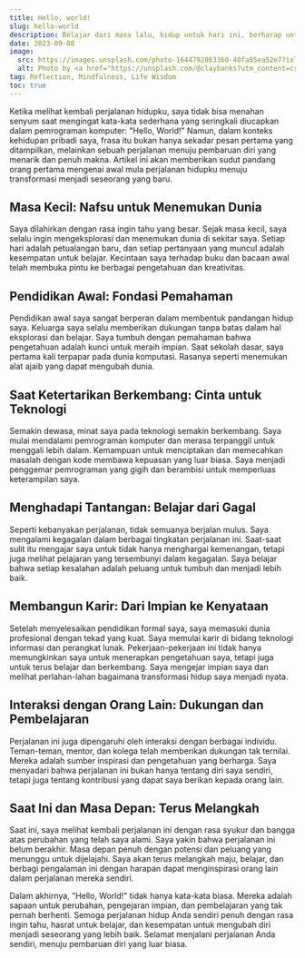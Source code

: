 ```yaml
---
title: Hello, world!
slug: hello-world
description: Belajar dari masa lalu, hidup untuk hari ini, berharap untuk hari esok.
date: 2023-09-08
image:
  src: https://images.unsplash.com/photo-1644792863360-40fa85ea52e7?ixlib=rb-4.0.3&ixid=M3wxMjA3fDB8MHxwaG90by1wYWdlfHx8fGVufDB8fHx8fA%3D%3D
  alt: Photo by <a href="https://unsplash.com/@claybanks?utm_content=creditCopyText&utm_medium=referral&utm_source=unsplash">Clay Banks</a> on <a href="https://unsplash.com/photos/a-laptop-computer-sitting-on-top-of-a-wooden-desk-8q6e5hu3Ilc?utm_content=creditCopyText&utm_medium=referral&utm_source=unsplash">Unsplash</a>
tag: Reflection, Mindfulness, Life Wisdom
toc: true
---
```


Ketika melihat kembali perjalanan hidupku, saya tidak bisa menahan senyum saat mengingat kata-kata sederhana yang seringkali diucapkan dalam pemrograman komputer: "Hello, World!" Namun, dalam konteks kehidupan pribadi saya, frasa itu bukan hanya sekadar pesan pertama yang ditampilkan, melainkan sebuah perjalanan menuju pembaruan diri yang menarik dan penuh makna. Artikel ini akan memberikan sudut pandang orang pertama mengenai awal mula perjalanan hidupku menuju transformasi menjadi seseorang yang baru.

## Masa Kecil: Nafsu untuk Menemukan Dunia

Saya dilahirkan dengan rasa ingin tahu yang besar. Sejak masa kecil, saya selalu ingin mengeksplorasi dan menemukan dunia di sekitar saya. Setiap hari adalah petualangan baru, dan setiap pertanyaan yang muncul adalah kesempatan untuk belajar. Kecintaan saya terhadap buku dan bacaan awal telah membuka pintu ke berbagai pengetahuan dan kreativitas.

## Pendidikan Awal: Fondasi Pemahaman

Pendidikan awal saya sangat berperan dalam membentuk pandangan hidup saya. Keluarga saya selalu memberikan dukungan tanpa batas dalam hal eksplorasi dan belajar. Saya tumbuh dengan pemahaman bahwa pengetahuan adalah kunci untuk meraih impian. Saat sekolah dasar, saya pertama kali terpapar pada dunia komputasi. Rasanya seperti menemukan alat ajaib yang dapat mengubah dunia.

## Saat Ketertarikan Berkembang: Cinta untuk Teknologi

Semakin dewasa, minat saya pada teknologi semakin berkembang. Saya mulai mendalami pemrograman komputer dan merasa terpanggil untuk menggali lebih dalam. Kemampuan untuk menciptakan dan memecahkan masalah dengan kode membawa kepuasan yang luar biasa. Saya menjadi penggemar pemrograman yang gigih dan berambisi untuk memperluas keterampilan saya.

## Menghadapi Tantangan: Belajar dari Gagal

Seperti kebanyakan perjalanan, tidak semuanya berjalan mulus. Saya mengalami kegagalan dalam berbagai tingkatan perjalanan ini. Saat-saat sulit itu mengajar saya untuk tidak hanya menghargai kemenangan, tetapi juga melihat pelajaran yang tersembunyi dalam kegagalan. Saya belajar bahwa setiap kesalahan adalah peluang untuk tumbuh dan menjadi lebih baik.

## Membangun Karir: Dari Impian ke Kenyataan

Setelah menyelesaikan pendidikan formal saya, saya memasuki dunia profesional dengan tekad yang kuat. Saya memulai karir di bidang teknologi informasi dan perangkat lunak. Pekerjaan-pekerjaan ini tidak hanya memungkinkan saya untuk menerapkan pengetahuan saya, tetapi juga untuk terus belajar dan berkembang. Saya mengejar impian saya dan melihat perlahan-lahan bagaimana transformasi hidup saya menjadi nyata.

## Interaksi dengan Orang Lain: Dukungan dan Pembelajaran

Perjalanan ini juga dipengaruhi oleh interaksi dengan berbagai individu. Teman-teman, mentor, dan kolega telah memberikan dukungan tak ternilai. Mereka adalah sumber inspirasi dan pengetahuan yang berharga. Saya menyadari bahwa perjalanan ini bukan hanya tentang diri saya sendiri, tetapi juga tentang kontribusi yang dapat saya berikan kepada orang lain.

## Saat Ini dan Masa Depan: Terus Melangkah

Saat ini, saya melihat kembali perjalanan ini dengan rasa syukur dan bangga atas perubahan yang telah saya alami. Saya yakin bahwa perjalanan ini belum berakhir. Masa depan penuh dengan potensi dan peluang yang menunggu untuk dijelajahi. Saya akan terus melangkah maju, belajar, dan berbagi pengalaman ini dengan harapan dapat menginspirasi orang lain dalam perjalanan mereka sendiri.

Dalam akhirnya, "Hello, World!" tidak hanya kata-kata biasa. Mereka adalah sapaan untuk perubahan, pengejaran impian, dan pembelajaran yang tak pernah berhenti. Semoga perjalanan hidup Anda sendiri penuh dengan rasa ingin tahu, hasrat untuk belajar, dan kesempatan untuk mengubah diri menjadi seseorang yang lebih baik. Selamat menjalani perjalanan Anda sendiri, menuju pembaruan diri yang luar biasa.
